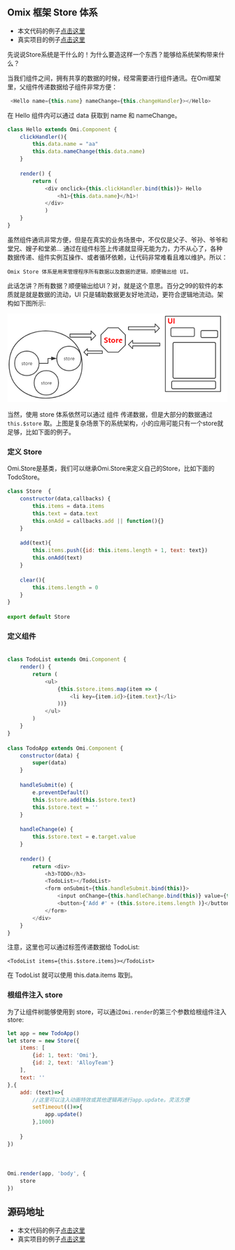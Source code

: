 ## Omix 框架 Store 体系

* 本文代码的例子[点击这里](https://github.com/AlloyTeam/omix/tree/master/example/store)
* 真实项目的例子[点击这里](https://github.com/AlloyTeam/omi-cli/tree/master/template/x/src/page/index)

先说说Store系统是干什么的！为什么要造这样一个东西？能够给系统架构带来什么？

当我们组件之间，拥有共享的数据的时候，经常需要进行组件通讯。在Omi框架里，父组件传递数据给子组件非常方便：

```js
 <Hello name={this.name} nameChange={this.changeHandler}></Hello>
```

在 Hello 组件内可以通过 data 获取到 name 和 nameChange。

```js
class Hello extends Omi.Component {
    clickHandler(){
        this.data.name = "aa"
        this.data.nameChange(this.data.name)
    }
    
    render() {
        return (
            <div onclick={this.clickHandler.bind(this)}> Hello
                <h1>{this.data.name}</h1>!
            </div>
            )
    }
}
```

虽然组件通讯非常方便，但是在真实的业务场景中，不仅仅是父子、爷孙、爷爷和堂兄、嫂子和堂弟...
通过在组件标签上传递就显得无能为力，力不从心了，各种数据传递、组件实例互操作、或者循环依赖，让代码非常难看且难以维护。所以：

	Omix Store 体系是用来管理程序所有数据以及数据的逻辑，顺便输出给 UI。

此话怎讲？所有数据？顺便输出给UI？对，就是这个意思。百分之99的软件的本质就是就是数据的流动，UI 只是辅助数据更友好地流动，更符合逻辑地流动。架构如下图所示:

![](./asset/store.png)

当然，使用 store 体系依然可以通过 组件 传递数据，但是大部分的数据通过 `this.$store` 取。上图是复杂场景下的系统架构，小的应用可能只有一个store就足够，比如下面的例子。
 
### 定义 Store

Omi.Store是基类，我们可以继承Omi.Store来定义自己的Store，比如下面的TodoStore。

```js
class Store  {
    constructor(data,callbacks) {
        this.items = data.items
        this.text = data.text
        this.onAdd = callbacks.add || function(){}
    }

    add(text){
        this.items.push({id: this.items.length + 1, text: text})
        this.onAdd(text)
    }

    clear(){
        this.items.length = 0
    }
}

export default Store
```

### 定义组件

```js

class TodoList extends Omi.Component {
    render() {
        return (
            <ul>
                {this.$store.items.map(item => (
                    <li key={item.id}>{item.text}</li>
                ))}
            </ul>
        )
    }
}

class TodoApp extends Omi.Component {
    constructor(data) {
        super(data)
    }

    handleSubmit(e) {
        e.preventDefault()
        this.$store.add(this.$store.text)
        this.$store.text = ''
    }

    handleChange(e) {
        this.$store.text = e.target.value
    }

    render() {
        return <div>
            <h3>TODO</h3>
            <TodoList></TodoList>
            <form onSubmit={this.handleSubmit.bind(this)}>
                <input onChange={this.handleChange.bind(this)} value={this.$store.text} />
                <button>{'Add #' + (this.$store.items.length )}</button>
            </form>
        </div>
    }
}

```

注意，这里也可以通过标签传递数据给 TodoList:

```
<TodoList items={this.$store.items}></TodoList>
```

在 TodoList 就可以使用 this.data.items 取到。


### 根组件注入 store

为了让组件树能够使用到 store，可以通过`Omi.render`的第三个参数给根组件注入 store:

```js
let app = new TodoApp()
let store = new Store({
    items: [
        {id: 1, text: 'Omi'},
        {id: 2, text: 'AlloyTeam'}
    ],
    text: ''
},{
    add: (text)=>{
        //这里可以注入动画特效或其他逻辑再进行app.update。灵活方便
        setTimeout(()=>{
            app.update()
        },1000)

    }
})



Omi.render(app, 'body', {
    store
})

```


## 源码地址

* 本文代码的例子[点击这里](https://github.com/AlloyTeam/omix/tree/master/example/store)
* 真实项目的例子[点击这里](https://github.com/AlloyTeam/omi-cli/tree/master/template/x/src/page/index)
